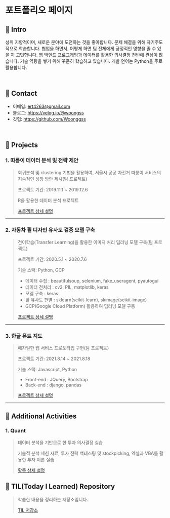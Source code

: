 # 포트폴리오 페이지


## :pushpin: Intro
성취 지향적이며, 새로운 분야에 도전하는 것을 좋아합니다. 문제 해결을 위해 자기주도적으로 학습합니다. 협업을 하면서, 어떻게 하면 팀 전체에게 긍정적인 영향을 줄 수 있을 지 고민합니다. 웹 백엔드 프로그래밍과 데이터를 활용한 의사결정 전반에 관심이 많습니다. 기술 역량을 쌓기 위해 꾸준히 학습하고 있습니다. 개발 언어는 Python을 주로 활용합니다. 

</br>

## :pushpin: Contact
- 이메일: ert4263@gmail.com
- 블로그: https://velog.io/@woongss
- 깃헙: https://github.com/Woonggss

</br>

## :pushpin: Projects

### 1. 따릉이 데이터 분석 및 전략 제안
>회귀분석 및 clustering 기법을 활용하여, 서울시 공공 자전거 따릉이 서비스의 지속적인 성장 방안 제시(팀 프로젝트)
>
>프로젝트 기간: 2019.11.1 ~ 2019.12.6
>  
>R을 활용한 데이터 분석 프로젝트
>  
>  
>[프로젝트 상세 설명](https://github.com/Woonggss/2019-data-project)

---


### 2. 자동차 휠 디자인 유사도 검증 모델 구축
>전이학습(Transfer Learning)을 활용한 이미지 처리 딥러닝 모델 구축(팀 프로젝트)
>
>프로젝트 기간: 2020.5.1 ~ 2020.7.6
>  
>기술 스택: Python, GCP
>* 데이터 수집 : beautifulsoup, selenium, fake_useragent, pyautogui
>* 데이터 전처리 : cv2, PIL, matplotlib, keras
>* 모델 구축 : keras
>* 휠 유사도 판별 : sklearn(scikit-learn), skimage(scikit-image) 
>* GCP(Google Cloud Platform) 활용하여 딥러닝 모델 구동  
>  
>[프로젝트 상세 설명](https://github.com/Woonggss/2020-deep-learning-project)

---

### 3. 한글 폰트 지도
>애자일한 웹 서비스 프로토타입 구현(팀 프로젝트) 
>
>프로젝트 기간: 2021.8.14 ~ 2021.8.18  
>  
>기술 스택: Javascript, Python
>
>* Front-end : JQuery, Bootstrap
>* Back-end : django, pandas
>
>
>[프로젝트 상세 설명](https://github.com/Woonggss/Hangeul_Font_Map_for_portfolio)

---

## :pushpin: Additional Activities

### 1. Quant
>데이터 분석을 기반으로 한 투자 의사결정 실습
>
>기술적 분석 세션 자료, 투자 전략 백테스팅 및 stockpicking, 엑셀과 VBA를 활용한 투자 이론 실습
>
>[활동 상세 설명](https://github.com/Woonggss/Quant)

## :pushpin: TIL(Today I Learned) Repository
> 학습한 내용을 정리하는 저장소입니다.
> 
> [TIL 저장소](https://github.com/Woonggss/TIL)
